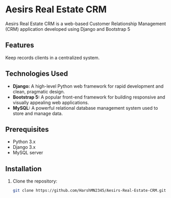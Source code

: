 
# Aesirs Real Estate CRM

Aesirs Real Estate CRM is a web-based Customer Relationship Management (CRM) application developed using Django and Bootstrap 5

## Features

Keep records clients in a centralized system.

## Technologies Used

- **Django:** A high-level Python web framework for rapid development and clean, pragmatic design.
- **Bootstrap 5:** A popular front-end framework for building responsive and visually appealing web applications.
- **MySQL:** A powerful relational database management system used to store and manage data.

## Prerequisites

- Python 3.x
- Django 3.x
- MySQL server

## Installation

1. Clone the repository:

   ```bash
   git clone https://github.com/HarshMN2345/Aesirs-Real-Estate-CRM.git
